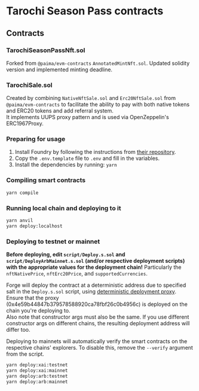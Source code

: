 # Tarochi Season Pass contracts

## Contracts

### TarochiSeasonPassNft.sol

Forked from `@paima/evm-contracts` `AnnotatedMintNft.sol`. Updated solidity version and implemented minting deadline.

### TarochiSale.sol

Created by combining `NativeNftSale.sol` and `Erc20NftSale.sol` from `@paima/evm-contracts` to facilitate the ability to pay with both native tokens and ERC20 tokens and add referral system.  
It implements UUPS proxy pattern and is used via OpenZeppelin's ERC1967Proxy.

### Preparing for usage

1. Install Foundry by following the instructions from [their repository](https://github.com/foundry-rs/foundry#installation).
2. Copy the `.env.template` file to `.env` and fill in the variables.
3. Install the dependencies by running: `yarn`

### Compiling smart contracts

```bash
yarn compile
```

### Running local chain and deploying to it

```bash
yarn anvil
yarn deploy:localhost
```

### Deploying to testnet or mainnet

**Before deploying, edit `script/Deploy.s.sol` and `script/DeployArbMainnet.s.sol` (and/or respective deployment scripts) with the appropriate values for the deployment chain!** Particularly the `nftNativePrice`, `nftErc20Price`, and `supportedCurrencies`.

Forge will deploy the contract at a deterministic address due to specified salt in the `Deploy.s.sol` script, using [deterministic deployment proxy](https://github.com/Arachnid/deterministic-deployment-proxy). Ensure that the proxy (0x4e59b44847b379578588920ca78fbf26c0b4956c) is deployed on the chain you're deploying to.  
Also note that constructor args must also be the same. If you use different constructor args on different chains, the resulting deployment address will differ too.

Deploying to mainnets will automatically verify the smart contracts on the respective chains' explorers. To disable this, remove the `--verify` argument from the script.

```bash
yarn deploy:xai:testnet
yarn deploy:xai:mainnet
yarn deploy:arb:testnet
yarn deploy:arb:mainnet
```
